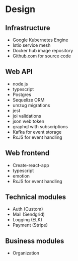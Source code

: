 # Design

## Infrastructure
* Google Kubernetes Engine
* Istio service mesh
* Docker hub image repository
* Github.com for source code

## Web API
* node.js
* typescript
* Postgres
* Sequelize ORM
* umzug migrations
* jest
* joi validations
* json web token
* graphql with subscriptions
* Kafka for event storage
* RxJS for event handling

## Web frontend
* Create-react-app
* typescript
* emotion
* RxJS for event handling

## Technical modules
* Auth (Custom)
* Mail (Sendgrid)
* Logging (ELK)
* Payment (Stripe)

## Business modules
* Organization
